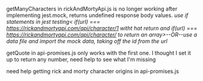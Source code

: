 getManyCharacters in rickAndMortyApi.js is no longer working after implementing jest.mock, returns undefined response body values.
*use if statements in jest testing< if(url) === https://rickandmortyapi.com/api/character/1 witht hat return and if(url) === https://rickandmortyapi.com/api/character/ to return an array>--OR--use a data file and import the mock data, taking off the id from the url*

getQuote in api-promises.js only works with the first one.  I thought I set it up to return any number, need help to see what I'm missing

need help getting rick and morty character origins in api-promises.js